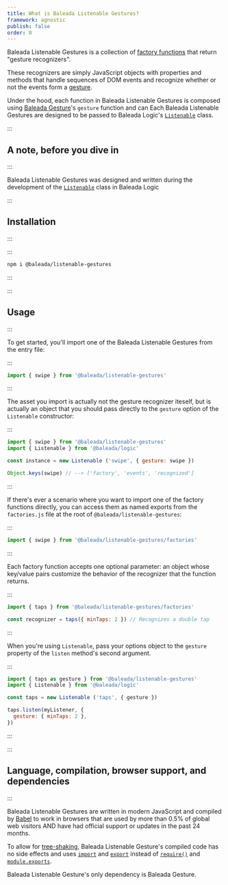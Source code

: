 ```yaml
---
title: What is Baleada Listenable Gestures?
framework: agnostic
publish: false
order: 0
---
```


Baleada Listenable Gestures is a collection of [factory functions](https://www.youtube.com/watch?v=ImwrezYhw4w) that return "gesture recognizers".

These recognizers are simply JavaScript objects with properties and methods that handle sequences of DOM events and recognize whether or not the events form a [gesture](/docs/gesture#what-is-a-gesture).

Under the hood, each function in Baleada Listenable Gestures is composed using [Baleada Gesture](/docs/gesture)'s `gesture` function and can
Each Baleada Listenable Gestures are designed to be passed to Baleada Logic's [`Listenable`](/docs/logic/classes/Listenable) class.

:::
## A note, before you dive in
:::

Baleada Listenable Gestures was designed and written during the development of the [`Listenable`](/docs/logic/classes/listenable) class in Baleada Logic




:::
## Installation
:::

:::
```bash
npm i @baleada/listenable-gestures
```
:::


:::
## Usage
:::

To get started, you'll import one of the Baleada Listenable Gestures from the entry file:

:::
```js
import { swipe } from '@baleada/listenable-gestures'
```
:::

The asset you import is actually not the gesture recognizer iteself, but is actually an object that you should pass directly to the `gesture` option of the `Listenable` constructor:

:::
```js
import { swipe } from '@baleada/listenable-gestures'
import { Listenable } from '@baleada/logic'

const instance = new Listenable ('swipe', { gesture: swipe })

Object.keys(swipe) // --> ['factory', 'events', 'recognized']
```
:::

If there's ever a scenario where you want to import one of the factory functions directly, you can access them as named exports from the `factories.js` file at the root of `@baleada/listenable-gestures`:

:::
```js
import { swipe } from '@baleada/listenable-gestures/factories'
```
:::

Each factory function accepts one optional parameter: an object whose key/value pairs customize the behavior of the recognizer that the function returns.

:::
```js
import { taps } from '@baleada/listenable-gestures/factories'

const recognizer = taps({ minTaps: 2 }) // Recognizes a double tap
```
:::

When you're using `Listenable`, pass your options object to the `gesture` property of the `listen` method's second argument.

:::
```js
import { taps as gesture } from '@baleada/listenable-gestures'
import { Listenable } from '@baleada/logic'

const taps = new Listenable ('taps', { gesture })

taps.listen(myListener, {
  gesture: { minTaps: 2 },
})
```
:::

<!-- A good way to increase code clarity is to name the `Listenable` instance after the event type you're listening for. If you want to do that, simply use your import statement to change the name of the import.

This example changes `swipe` to `gesture` and uses destructuring to pass it to the `Listenable` constructor:

:::
```js
import { swipe as gesture } from '@baleada/listenable-gestures'
import { Listenable } from '@baleada/logic'

const swipe = new Listenable ('swipe', { gesture })

// Your other code will be more explicit:
swipe.listen(...)
```
::: -->






:::
## Language, compilation, browser support, and dependencies
:::

Baleada Listenable Gestures are written in modern JavaScript and compiled by [Babel](https://babeljs.io) to work in browsers that are used by more than 0.5% of global web visitors AND have had official support or updates in the past 24 months.

To allow for [tree-shaking](https://webpack.js.org/guides/tree-shaking/), Baleada Listenable Gesture's compiled code has no side effects and uses [`import`](https://developer.mozilla.org/en-US/docs/Web/JavaScript/Reference/Statements/import) and [`export`](https://developer.mozilla.org/en-US/docs/Web/JavaScript/Reference/Statements/export) instead of [`require()`](https://nodejs.org/api/modules.html#modules_require_id) and [`module.exports`](https://nodejs.org/api/modules.html#modules_module_exports).

Baleada Listenable Gesture's only dependency is Baleada Gesture.
